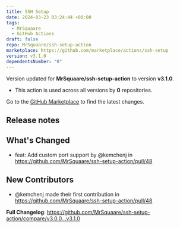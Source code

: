 ```yaml
---
title: SSH Setup
date: 2024-03-23 03:24:44 +00:00
tags:
  - MrSquaare
  - GitHub Actions
draft: false
repo: MrSquaare/ssh-setup-action
marketplace: https://github.com/marketplace/actions/ssh-setup
version: v3.1.0
dependentsNumber: "0"
---
```



Version updated for **MrSquaare/ssh-setup-action** to version **v3.1.0**.
- This action is used across all versions by **0** repositories.

Go to the [GitHub Marketplace](https://github.com/marketplace/actions/ssh-setup) to find the latest changes.

## Release notes

## What's Changed
* feat: Add custom port support by @kemchenj in https://github.com/MrSquaare/ssh-setup-action/pull/48

## New Contributors
* @kemchenj made their first contribution in https://github.com/MrSquaare/ssh-setup-action/pull/48

**Full Changelog**: https://github.com/MrSquaare/ssh-setup-action/compare/v3.0.0...v3.1.0
